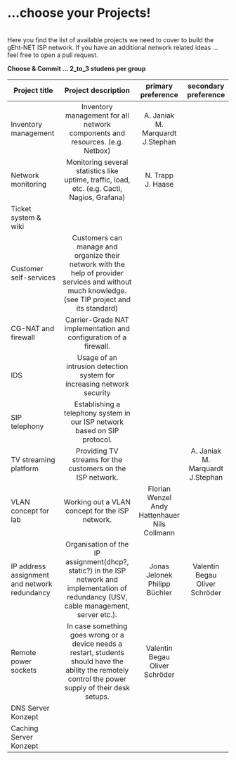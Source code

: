 # ...choose your Projects!
<br/>
Here you find the list of available projects we need to cover to build the gEht-NET ISP network.  
If you have an additional network related ideas ... feel free to open a pull request.  

**Choose & Commit ... 2_to_3 studens per group**


| Project title | Project description | primary preference | secondary preference |
|----------------------  | :---------------------------: | :--------------------: | :--------------------: |
|Inventory management    | Inventory management for all network components and resources. (e.g. Netbox) |A. Janiak <br/> M. Marquardt <br/> J.Stephan |
|Network monitoring      | Monitoring several statistics like uptime, traffic, load, etc. (e.g. Cacti, Nagios, Grafana) | N. Trapp<br/>J. Haase |
|Ticket system & wiki    | | |
|Customer self-services  | Customers can manage and organize their network with the help of provider services and without much knowledge. (see TIP project and its standard) | |
|CG-NAT and firewall     | Carrier-Grade NAT implementation and configuration of a firewall. | |
|IDS                     | Usage of an intrusion detection system for increasing network security | |
|SIP telephony           | Establishing a telephony system in our ISP network based on SIP protocol. | |
|TV streaming platform   | Providing TV streams for the customers on the ISP network. | | A. Janiak <br/> M. Marquardt <br/> J.Stephan
|VLAN concept for lab    | Working out a VLAN concept for the ISP network. | Florian Wenzel<br/>Andy Hattenhauer<br/>Nils Collmann 
|IP address assignment and network redundancy | Organisation of the IP assignment(dhcp?, static?) in the ISP network and implementation of redundancy (USV, cable management, server etc.). | Jonas Jelonek<br/>Philipp Büchler | Valentin Begau<br/>Oliver Schröder
|Remote power sockets    | In case something goes wrong or a device needs a restart, students should have the ability the remotely control the power supply of their desk setups. | Valentin Begau<br/>Oliver Schröder | |
|DNS Server Konzept      || |
|Caching Server Konzept  || |
